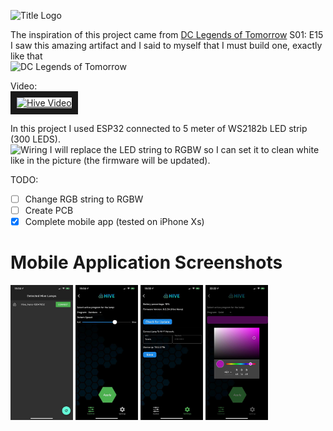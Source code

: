 ![Title Logo](/pictures/title-logo.jpg)  
  
  
  
The inspiration of this project came from [DC Legends of Tomorrow](https://en.wikipedia.org/wiki/Legends_of_Tomorrow) S01: E15  
I saw this amazing artifact and I said to myself that I must build one, exactly like that  
<img alt="DC Legends of Tomorrow" width="640" height="480" src="/pictures/legends-referance.jpg"/>  

Video:  
<a href="http://www.youtube.com/watch?feature=player_embedded&v=yHfCu9ROoJA
" target="_blank"><img src="http://img.youtube.com/vi/yHfCu9ROoJA/0.jpg" 
alt="Hive Video" width="640" height="480" border="10" /></a>

In this project I used ESP32 connected to 5 meter of WS2182b LED strip (300 LEDS).  
![Wiring](/electronics/wiring.jpg)
I will replace the LED string to RGBW so I can set it to clean white like in the picture (the firmware will be updated).


TODO:  
- [ ] Change RGB string to RGBW
- [ ] Create PCB 
- [x] Complete mobile app (tested on iPhone Xs)

# Mobile Application Screenshots  
<div>
  <img src="/hive_app/screenshots/1.jpeg" width="100" style="maring: 1px">
  <img src="/hive_app/screenshots/2.jpeg" width="100" style="maring: 1px">
  <img src="/hive_app/screenshots/3.jpeg" width="100" style="maring: 1px">
  <img src="/hive_app/screenshots/4.jpeg" width="100" style="maring: 1px">
</div>
